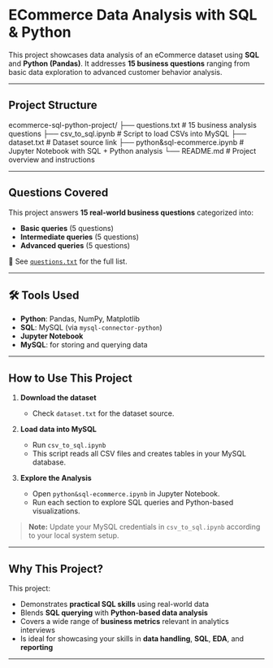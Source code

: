 #  ECommerce Data Analysis with SQL & Python

This project showcases data analysis of an eCommerce dataset using **SQL** and **Python (Pandas)**. It addresses **15 business questions** ranging from basic data exploration to advanced customer behavior analysis.

---

## Project Structure

ecommerce-sql-python-project/
├── questions.txt # 15 business analysis questions
├── csv_to_sql.ipynb # Script to load CSVs into MySQL
├── dataset.txt # Dataset source link
├── python&sql-ecommerce.ipynb # Jupyter Notebook with SQL + Python analysis
└── README.md # Project overview and instructions

---

## Questions Covered

This project answers **15 real-world business questions** categorized into:

-  **Basic queries** (5 questions)  
-  **Intermediate queries** (5 questions)  
-  **Advanced queries** (5 questions)

📄 See [`questions.txt`](./questions.txt) for the full list.

---

## 🛠️ Tools Used

- **Python**: Pandas, NumPy, Matplotlib  
- **SQL**: MySQL (via `mysql-connector-python`)  
- **Jupyter Notebook**  
- **MySQL**: for storing and querying data

---

##  How to Use This Project

1. **Download the dataset**
   - Check `dataset.txt` for the dataset source.

2. **Load data into MySQL**
   - Run `csv_to_sql.ipynb`  
   - This script reads all CSV files and creates tables in your MySQL database.

3. **Explore the Analysis**
   - Open `python&sql-ecommerce.ipynb` in Jupyter Notebook.
   - Run each section to explore SQL queries and Python-based visualizations.

>  **Note:** Update your MySQL credentials in `csv_to_sql.ipynb` according to your local system setup.

---

##  Why This Project?

This project:

- Demonstrates **practical SQL skills** using real-world data  
- Blends **SQL querying** with **Python-based data analysis**  
- Covers a wide range of **business metrics** relevant in analytics interviews  
- Is ideal for showcasing your skills in **data handling**, **SQL**, **EDA**, and **reporting**

---
